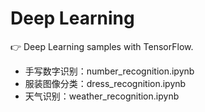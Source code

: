 # Deep Learning

👉 Deep Learning samples with TensorFlow.

- 手写数字识别：number_recognition.ipynb
- 服装图像分类：dress_recognition.ipynb
- 天气识别：weather_recognition.ipynb